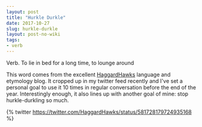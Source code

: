 ```yaml
---
layout: post
title: "Hurkle Durkle"
date: 2017-10-27
slug: hurkle-durkle
layout: post-no-wiki
tags:
- verb
---
```


Verb. To lie in bed for a long time, to lounge around

This word comes from the excellent [HaggardHawks](http://haggardhawksblog.blogspot.com/2015/03/hurkle-durkle.html) language and etymology blog. It cropped up in my twitter feed recently and I've set a personal goal to use it 10 times in regular conversation before the end of the year. Interestingly enough, it also lines up with another goal of mine: stop hurkle-durkling so much.

{% twitter https://twitter.com/HaggardHawks/status/581728179724935168 %}
